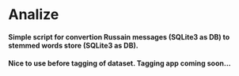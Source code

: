 # Analize

#### Simple script for convertion Russain messages (SQLite3 as DB) to stemmed words store (SQLite3 as DB).

#### Nice to use before tagging of dataset. Tagging app coming soon...

